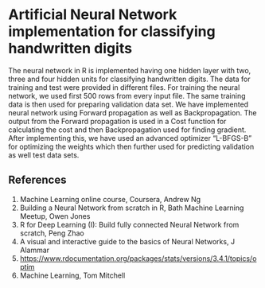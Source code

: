# Artificial Neural Network implementation for classifying handwritten digits

The neural network in R is implemented having one hidden layer with two, three and four hidden units for classifying handwritten digits. The data for training and test were provided in different files. For training the neural network, we used first 500 rows from every input file. The same training data is then used for preparing validation data set. We have implemented neural network using Forward propagation as well as Backpropagation. The output from the Forward propagation is used in a Cost function for calculating the cost and then Backpropagation used for finding gradient. After implementing this, we have used an advanced optimizer “L-BFGS-B” for optimizing the weights which then further used for predicting validation as well test data sets.



## References
1) Machine Learning online course, Coursera, Andrew Ng
2) Building a Neural Network from scratch in R, Bath Machine Learning Meetup, Owen
Jones
3) R for Deep Learning (I): Build fully connected Neural Network from scratch, Peng Zhao
4) A visual and interactive guide to the basics of Neural Networks, J Alammar
5) https://www.rdocumentation.org/packages/stats/versions/3.4.1/topics/optim
6) Machine Learning, Tom Mitchell
